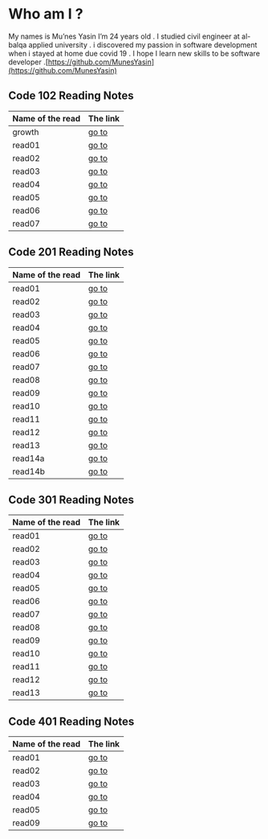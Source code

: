 # Who am I ?
My names is Mu’nes Yasin I’m 24 years old . I studied civil engineer at al-balqa applied university . i discovered my passion in software development when i stayed at home due covid 19 . I hope I learn new skills to be software developer .[https://github.com/MunesYasin](https://github.com/MunesYasin)

## Code 102 Reading Notes

Name of the read | The link
------------ | -------------
growth | [go to](https://munesyasin.github.io/reading-notes/growth) 
read01 | [go to](https://munesyasin.github.io/reading-notes/read01)
read02 | [go to](https://munesyasin.github.io/reading-notes/read02rev)
read03 | [go to](https://munesyasin.github.io/reading-notes/read03)
read04 | [go to](https://munesyasin.github.io/reading-notes/read04)
read05 | [go to](https://munesyasin.github.io/reading-notes/read05)
read06 | [go to](https://munesyasin.github.io/reading-notes/read06)
read07 | [go to](https://munesyasin.github.io/reading-notes/read07)





## Code 201 Reading Notes

Name of the read | The link
------------ | -------------
read01 | [go to](https://munesyasin.github.io/reading-notes/read201)
read02 | [go to](https://munesyasin.github.io/reading-notes/read202)
read03 | [go to](https://munesyasin.github.io/reading-notes/read203)
read04 | [go to](https://munesyasin.github.io/reading-notes/read204)
read05 | [go to](https://munesyasin.github.io/reading-notes/read205)
read06 | [go to](https://munesyasin.github.io/reading-notes/read206)
read07 | [go to](https://munesyasin.github.io/reading-notes/read207)
read08 | [go to](https://munesyasin.github.io/reading-notes/read208)
read09 | [go to](https://munesyasin.github.io/reading-notes/read209)
read10 | [go to](https://munesyasin.github.io/reading-notes/read210)
read11 | [go to](https://munesyasin.github.io/reading-notes/read211)
read12 | [go to](https://munesyasin.github.io/reading-notes/read212)
read13 | [go to](https://munesyasin.github.io/reading-notes/read213)
read14a | [go to](https://munesyasin.github.io/reading-notes/read214a)
read14b | [go to](https://munesyasin.github.io/reading-notes/read214b)




## Code 301 Reading Notes

Name of the read | The link
------------ | -------------
read01 | [go to](https://munesyasin.github.io/reading-notes/read301)
read02 | [go to](https://munesyasin.github.io/reading-notes/read302)
read03 | [go to](https://munesyasin.github.io/reading-notes/read303)
read04 | [go to](https://munesyasin.github.io/reading-notes/read304)
read05 | [go to](https://munesyasin.github.io/reading-notes/read305)
read06 | [go to](https://munesyasin.github.io/reading-notes/read306)
read07 | [go to](https://munesyasin.github.io/reading-notes/read307)
read08 | [go to](https://munesyasin.github.io/reading-notes/read308)
read09 | [go to](https://munesyasin.github.io/reading-notes/read309)
read10 | [go to](https://munesyasin.github.io/reading-notes/read310)
read11 | [go to](https://munesyasin.github.io/reading-notes/read311)
read12 | [go to](https://munesyasin.github.io/reading-notes/read312)
read13 | [go to](https://munesyasin.github.io/reading-notes/read313)

## Code 401 Reading Notes

Name of the read | The link
------------ | -------------
read01 | [go to](https://munesyasin.github.io/reading-notes/read401)
read02 | [go to](https://munesyasin.github.io/reading-notes/read402)
read03 | [go to](https://munesyasin.github.io/reading-notes/read403)
read04 | [go to](https://munesyasin.github.io/reading-notes/read404)
read05 | [go to](https://munesyasin.github.io/reading-notes/read405)
read09 | [go to](https://munesyasin.github.io/reading-notes/read409)